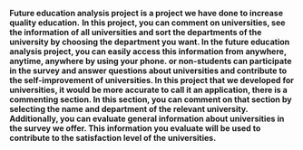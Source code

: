**Future education analysis project is a project we have done to increase quality education.**
**In this project, you can comment on universities, see the information of all universities and sort the departments of the university by choosing the department you want.
In the future education analysis project, you can easily access this information from anywhere, anytime, anywhere by using your phone.
or non-students can participate in the survey and answer questions about universities and contribute to the self-improvement of universities.
In this project that we developed for universities, it would be more accurate to call it an application, there is a commenting section.
In this section, you can comment on that section by selecting the name and department of the relevant university.
Additionally, you can evaluate general information about universities in the survey we offer.
This information you evaluate will be used to contribute to the satisfaction level of the universities.**
